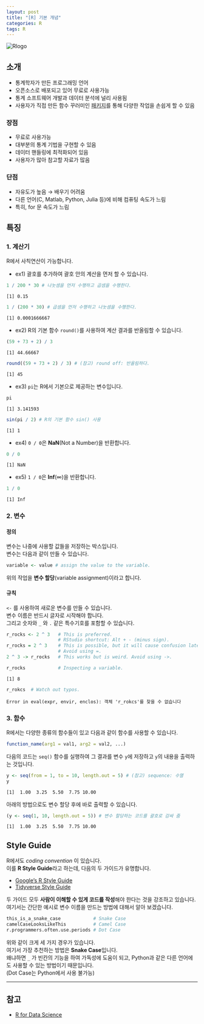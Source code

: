 ```yaml
---
layout: post
title: "[R] 기본 개념"
categories: R
tags: R
---
```


![Rlogo](https://www.r-project.org/Rlogo.png)

## 소개

- 통계학자가 만든 프로그래밍 언어
- 오픈소스로 배포되고 있어 무료로 사용가능
- 통계 소프트웨어 개발과 데이터 분석에 널리 사용됨
- 사용자가 직접 만든 함수 꾸러미인 [패키지](https://cran.r-project.org/web/packages/available_packages_by_name.html)를 통해 다양한 작업을 손쉽게 할 수 있음

### 장점

- 무료로 사용가능
- 대부분의 통계 기법을 구현할 수 있음
- 데이터 핸들링에 최적화되어 있음
- 사용자가 많아 참고할 자료가 많음

### 단점

- 자유도가 높음 → 배우기 어려움
- 다른 언어(C, Matlab, Python, Julia 등)에 비해 컴퓨팅 속도가 느림
- 특히, for 문  속도가 느림

## 특징

### 1. 계산기

R에서 사칙연산이 가능합니다.  

- ex1) 괄호를 추가하여 괄호 안의 계산을 먼저 할 수 있습니다. 

```r
1 / 200 * 30 # 나눗셈을 먼저 수행하고 곱셈을 수행한다.
```

```
[1] 0.15
```

```r
1 / (200 * 30) # 곱셈을 먼저 수행하고 나눗셈을 수행한다.
```

```
[1] 0.0001666667
```

- ex2) R의 기본 함수 `round()`를 사용하여 계산 결과를 반올림할 수 있습니다.

```r
(59 + 73 + 2) / 3
```

```
[1] 44.66667
```

```r
round((59 + 73 + 2) / 3) # (참고) round off: 반올림하다.
```

```
[1] 45
```

- ex3) `pi`는 R에서 기본으로 제공하는 변수입니다.

```r
pi
```

```
[1] 3.141593
```

```r
sin(pi / 2) # R의 기본 함수 sin() 사용
```

```
[1] 1
```

- ex4) `0 / 0`은 **NaN**(Not a Number)을 반환합니다.

```r
0 / 0
```

```
[1] NaN
```

- ex5) `1 / 0`은 **Inf**($\infty$)을 반환합니다.

```r
1 / 0
```

```
[1] Inf
```

### 2. 변수

#### 정의  

변수는 나중에 사용할 값들을 저장하는 박스입니다.  
변수는 다음과 같이 만들 수 있습니다.

```r
variable <- value # assign the value to the variable.
```

위의 작업을 **변수 할당**(variable assignment)이라고 합니다. 

#### 규칙

`<-` 를 사용하여 새로운 변수를 만들 수 있습니다.  
변수 이름은 반드시 글자로 시작해야 합니다.  
그리고 숫자와 `_` 와 `.` 같은 특수기호를 포함할 수 있습니다.

```r
r_rocks <- 2 ^ 3   # This is preferred. 
                   # RStudio shortcut: Alt + - (minus sign).
r_rocks = 2 ^ 3    # This is possible, but it will cause confusion later. 
                   # Avoid using =.
2 ^ 3 -> r_rocks   # This works but is weird. Avoid using ->.

r_rocks            # Inspecting a variable.
```

```
[1] 8
```

```r
r_rokcs  # Watch out typos.
```

```
Error in eval(expr, envir, enclos): 객체 'r_rokcs'를 찾을 수 없습니다
```

### 3.  함수

R에서는 다양한 종류의 함수들이 있고 다음과 같이 함수를 사용할 수 있습니다.

```r
function_name(arg1 = val1, arg2 = val2, ...)
```

다음의 코드는 `seq()` 함수를 실행하여 그 결과를 변수 `y`에 저장하고 `y`의 내용을 출력하는 것입니다.

```r
y <- seq(from = 1, to = 10, length.out = 5) # (참고) sequence: 수열
y
```

```
[1]  1.00  3.25  5.50  7.75 10.00
```

아래의 방법으로도 변수 할당 후에 바로 출력할 수 있습니다.

```r
(y <- seq(1, 10, length.out = 5)) # 변수 할당하는 코드를 괄호로 감싸 줌
```

```
[1]  1.00  3.25  5.50  7.75 10.00
```

## Style Guide

R에서도 _coding convention_ 이 있습니다.  
이를 **R Style Guide**라고 하는데, 다음의 두 가이드가 유명합니다.

- [Google’s R Style Guide](https://google.github.io/styleguide/Rguide.html)
- [Tidyverse Style Guide](https://style.tidyverse.org/)

두 가이드 모두 **사람이 이해할 수 있게 코드를 작성**해야 한다는 것을 강조하고 있습니다.  
여기서는 간단한 예시로 변수 이름을 만드는 방법에 대해서 알아 보겠습니다.

```r
this_is_a_snake_case            # Snake Case
camelCaseLooksLikeThis          # Camel Case
r.programmers.often.use.periods # Dot Case
```

위와 같이 크게 세 가지 경우가 있습니다.  
여기서 가장 추천하는 방법은 **Snake Case**입니다.  
왜냐하면  `_` 가 빈칸의 기능을 하여 가독성에 도움이 되고, Python과 같은 다른 언어에도 사용할 수 있는 방법이기 때문입니다.  
(Dot Case는 Python에서 사용 불가능)

---

## 참고

- [R for Data Science](https://r4ds.had.co.nz/)
